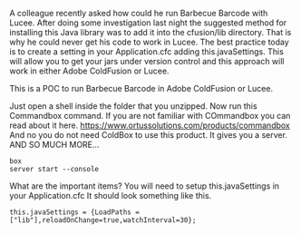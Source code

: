 A colleague recently asked how could he run Barbecue Barcode with Lucee.  After doing some investigation last night the suggested method for installing this Java library was to add it into the cfusion/lib directory. That is why he could never get his code to work in Lucee. The best practice today is to create a setting in your Application.cfc adding this.javaSettings. This will allow you to get your jars under version control and this approach will work in either Adobe ColdFusion or Lucee.

This is a POC to run Barbecue Barcode in Adobe ColdFusion or Lucee.  

Just open a shell inside the folder that you unzipped. Now run this Commandbox command. If you are not familiar with COmmandbox you can read about it here. https://www.ortussolutions.com/products/commandbox  
And no you do not need ColdBox to use this product.  It gives you a server. AND SO MUCH MORE...
```
box
server start --console
```
What are the important items? You will need to setup this.javaSettings in your Application.cfc  It should look something like this.  
```
this.javaSettings = {LoadPaths = ["lib"],reloadOnChange=true,watchInterval=30};
```